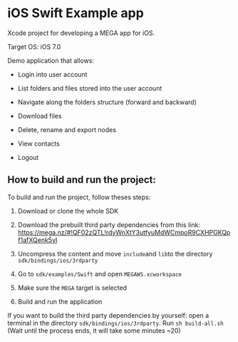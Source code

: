 # iOS Swift Example app


Xcode project for developing a MEGA app for iOS.

Target OS: iOS 7.0

Demo application that allows:

- Login into user account

- List folders and files stored into the user account

- Navigate along the folders structure (forward and backward)

- Download files

- Delete, rename and export nodes

- View contacts

- Logout

## How to build and run the project:

To build and run the project, follow theses steps:

1. Download or clone the whole SDK

2. Download the prebuilt third party dependencies from this link: https://mega.nz/#!QF02zQTL!rdyWnXtY3utfyuMdWCmpoR9CXHPGKQpf1afXQenk5vI

3. Uncompress the content and move `include`and `lib`to the directory `sdk/bindings/ios/3rdparty`

4. Go to `sdk/examples/Swift` and open `MEGAWS.xcworkspace`

5. Make sure the `MEGA` target is selected

6. Build and run the application

If you want to build the third party dependencies by yourself: open a terminal in the directory `sdk/bindings/ios/3rdparty`. Run	`sh build-all.sh` (Wait until the process ends, it will take some minutes ~20)
